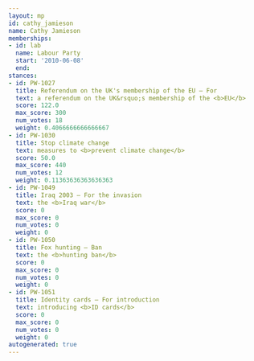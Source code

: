 ```yaml
---
layout: mp
id: cathy_jamieson
name: Cathy Jamieson
memberships:
- id: lab
  name: Labour Party
  start: '2010-06-08'
  end: 
stances:
- id: PW-1027
  title: Referendum on the UK's membership of the EU — For
  text: a referendum on the UK&rsquo;s membership of the <b>EU</b>
  score: 122.0
  max_score: 300
  num_votes: 18
  weight: 0.4066666666666667
- id: PW-1030
  title: Stop climate change
  text: measures to <b>prevent climate change</b>
  score: 50.0
  max_score: 440
  num_votes: 12
  weight: 0.11363636363636363
- id: PW-1049
  title: Iraq 2003 — For the invasion
  text: the <b>Iraq war</b>
  score: 0
  max_score: 0
  num_votes: 0
  weight: 0
- id: PW-1050
  title: Fox hunting — Ban
  text: the <b>hunting ban</b>
  score: 0
  max_score: 0
  num_votes: 0
  weight: 0
- id: PW-1051
  title: Identity cards — For introduction
  text: introducing <b>ID cards</b>
  score: 0
  max_score: 0
  num_votes: 0
  weight: 0
autogenerated: true
---
```

